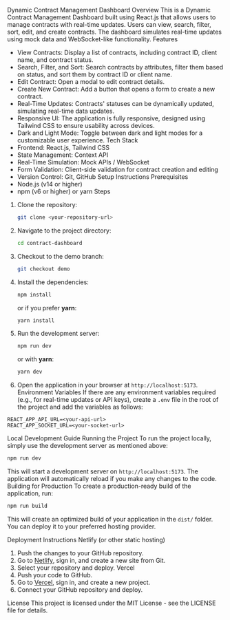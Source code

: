 Dynamic Contract Management Dashboard
Overview
This is a Dynamic Contract Management Dashboard built using React.js that allows users to manage contracts with real-time updates. Users can view, search, filter, sort, edit, and create contracts. The dashboard simulates real-time updates using mock data and WebSocket-like functionality.
Features
- View Contracts: Display a list of contracts, including contract ID, client name, and contract status.
- Search, Filter, and Sort: Search contracts by attributes, filter them based on status, and sort them by contract ID or client name.
- Edit Contract: Open a modal to edit contract details.
- Create New Contract: Add a button that opens a form to create a new contract.
- Real-Time Updates: Contracts' statuses can be dynamically updated, simulating real-time data updates.
- Responsive UI: The application is fully responsive, designed using Tailwind CSS to ensure usability across devices.
- Dark and Light Mode: Toggle between dark and light modes for a customizable user experience.
Tech Stack
- Frontend: React.js, Tailwind CSS
- State Management: Context API
- Real-Time Simulation: Mock APIs / WebSocket
- Form Validation: Client-side validation for contract creation and editing
- Version Control: Git, GitHub
Setup Instructions
Prerequisites
- Node.js (v14 or higher)
- npm (v6 or higher) or yarn
Steps
1. Clone the repository:
   ```bash
   git clone <your-repository-url>
   ```
2. Navigate to the project directory:
   ```bash
   cd contract-dashboard
   ```
3. Checkout to the demo branch:
   ```bash
   git checkout demo
   ```
4. Install the dependencies:
   ```bash
   npm install
   ```
   or if you prefer **yarn**:
   ```bash
   yarn install
   ```
5. Run the development server:
   ```bash
   npm run dev
   ```
   or with **yarn**:
   ```bash
   yarn dev
   ```
6. Open the application in your browser at `http://localhost:5173`.
Environment Variables
If there are any environment variables required (e.g., for real-time updates or API keys), create a `.env` file in the root of the project and add the variables as follows:
```
REACT_APP_API_URL=<your-api-url>
REACT_APP_SOCKET_URL=<your-socket-url>
```
Local Development Guide
Running the Project
To run the project locally, simply use the development server as mentioned above:
```bash
npm run dev
```
This will start a development server on `http://localhost:5173`. The application will automatically reload if you make any changes to the code.
Building for Production
To create a production-ready build of the application, run:
```bash
npm run build
```
This will create an optimized build of your application in the `dist/` folder. You can deploy it to your preferred hosting provider.

Deployment Instructions
Netlify (or other static hosting)
1. Push the changes to your GitHub repository.
2. Go to [Netlify](https://www.netlify.com/), sign in, and create a new site from Git.
3. Select your repository and deploy.
Vercel
1. Push your code to GitHub.
2. Go to [Vercel](https://vercel.com/), sign in, and create a new project.
3. Connect your GitHub repository and deploy.

License
This project is licensed under the MIT License - see the LICENSE file for details.
